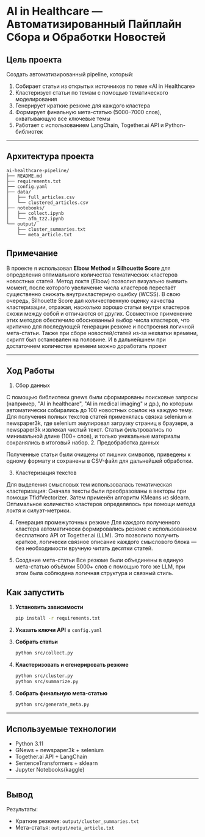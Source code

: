 #  AI in Healthcare — Автоматизированный Пайплайн Сбора и Обработки Новостей

##  Цель проекта

Создать автоматизированный pipeline, который:

1. Собирает статьи из открытых источников по теме «AI in Healthcare»
2. Кластеризует статьи по темам с помощью тематического моделирования
3. Генерирует краткие резюме для каждого кластера
4. Формирует финальную мета-статью (5000–7000 слов), охватывающую все ключевые темы
5. Работает с использованием LangChain, Together.ai API и Python-библиотек

---

##  Архитектура проекта

```
ai-healthcare-pipeline/
├── README.md
├── requirements.txt
├── config.yaml
├── data/
│   ├── full_articles.csv
│   └── clustered_articles.csv
├── notebooks/
│   ├── collect.ipynb
│   └── afm_tz2.ipynb
└── output/
    ├── cluster_summaries.txt
    └── meta_article.txt
```
## Примечание

В проекте я использовал **Elbow Method** и **Silhouette Score** для определения оптимального количества тематических кластеров новостных статей. Метод локтя (Elbow) позволил визуально выявить момент, после которого увеличение числа кластеров перестаёт существенно снижать внутрикластерную ошибку (WCSS). В свою очередь, Silhouette Score дал количественную оценку качества кластеризации, отражая, насколько хорошо статьи внутри кластеров схожи между собой и отличаются от других. Совместное применение этих методов обеспечило обоснованный выбор числа кластеров, что критично для последующей генерации резюме и построения логичной мета-статьи.
Также при сборе новостей/статей из-за нехватки времени, скрипт был остановален на половине. И в дальнейшнем при достаточнем количестве времени можно доработать проект

---
## Ход Работы
1. Сбор данных

С помощью библиотеки gnews были сформированы поисковые запросы (например, "AI in healthcare", "AI in medical imaging" и др.), по которым автоматически собирались до 100 новостных ссылок на каждую тему. Для получения полных текстов статей применялась связка selenium и newspaper3k, где selenium эмулировал загрузку страниц в браузере, а newspaper3k извлекал чистый текст. Статьи фильтровались по минимальной длине (100+ слов), и только уникальные материалы сохранялись в итоговый набор.
2. Предобработка данных

Полученные статьи были очищены от лишних символов, приведены к одному формату и сохранены в CSV-файл для дальнейшей обработки.

3. Кластеризация текстов

Для выделения смысловых тем использовалась тематическая кластеризация:
Сначала тексты были преобразованы в векторы при помощи TfidfVectorizer.
Затем применён алгоритм KMeans из sklearn.
Оптимальное количество кластеров определялось при помощи метода локтя и силуэт-метрики.

4. Генерация промежуточных резюме
Для каждого полученного кластера автоматически формировались резюме с использованием бесплатного API от Together.ai (LLM). Это позволило получить краткое, логически связное описание каждого смыслового блока — без необходимости вручную читать десятки статей.

5. Создание мета-статьи
Все резюме были объединены в единую мета-статью объёмом 5000+ слов с помощью того же LLM, при этом была соблюдена логичная структура и связный стиль.
##  Как запустить

1. **Установить зависимости**  
   ```bash
   pip install -r requirements.txt
   ```

2. **Указать ключи API** в `config.yaml`

3. **Собрать статьи**
   ```bash
   python src/collect.py
   ```

4. **Кластеризовать и сгенерировать резюме**
   ```bash
   python src/cluster.py
   python src/summarize.py
   ```

5. **Собрать финальную мета-статью**
   ```bash
   python src/generate_meta.py
   ```

---

##  Используемые технологии

-  Python 3.11
-  GNews + newspaper3k + selenium
-  Together.ai API + LangChain
- SentenceTransformers + sklearn
-  Jupyter Notebooks(kaggle)

---

##  Вывод

Результаты:

- Краткие резюме: `output/cluster_summaries.txt`
- Мета-статья: `output/meta_article.txt`




